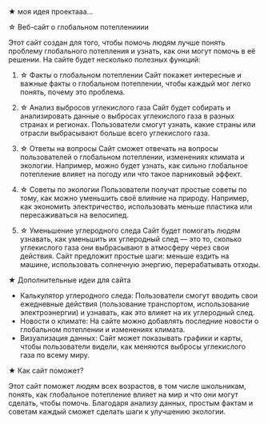 ★ моя идея проектааа... 

☆ Веб-сайт о глобальном потепленииии

Этот сайт создан для того, чтобы помочь людям лучше понять проблему глобального потепления и узнать, как они могут помочь в её решении. На сайте будет несколько полезных функций:

1. ☆ Факты о глобальном потеплении 
   Сайт покажет интересные и важные факты о глобальном потеплении, чтобы каждый мог легко понять, почему это проблема.

2. ☆ Анализ выбросов углекислого газа 
   Сайт будет собирать и анализировать данные о выбросах углекислого газа в разных странах и регионах. Пользователи смогут узнать, какие страны или отрасли выбрасывают больше всего углекислого газа.

3. ☆ Ответы на вопросы
   Сайт сможет отвечать на вопросы пользователей о глобальном потеплении, изменениях климата и экологии. Например, можно будет узнать, как сильно глобальное потепление влияет на погоду или что такое парниковый эффект.

4. ☆ Советы по экологии
   Пользователи получат простые советы по тому, как можно уменьшить своё влияние на природу. Например, как экономить электричество, использовать меньше пластика или пересаживаться на велосипед.

5. ☆ Уменьшение углеродного следа
   Сайт будет помогать людям узнавать, как уменьшить их углеродный след — это то, сколько углекислого газа они выбрасывают в атмосферу через свои действия. Сайт предложит простые шаги: меньше ездить на машине, использовать солнечную энергию, перерабатывать отходы.

★ Дополнительные идеи для сайта

- Калькулятор углеродного следа: Пользователи смогут вводить свои ежедневные действия (пользование транспортом, использование электроэнергии) и узнавать, как это влияет на их углеродный след.
- Новости о климате: На сайте можно добавлять последние новости о глобальном потеплении и изменениях климата.
- Визуализация данных: Сайт может показывать графики и карты, чтобы пользователи видели, как меняются выбросы углекислого газа по всему миру.

★ Как сайт поможет?

Этот сайт поможет людям всех возрастов, в том числе школьникам, понять, как глобальное потепление влияет на мир и что они могут сделать, чтобы помочь. Благодаря анализу данных, простым фактам и советам каждый сможет сделать шаги к улучшению экологии.
